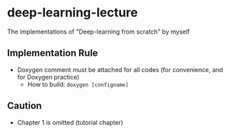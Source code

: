 # deep-learning-lecture
The implementations of "Deep-learning from scratch" by myself

## Implementation Rule
* Doxygen comment must be attached for all codes (for convenience, and for Doxygen practice)
    - How to build: `doxygen [configname]`

## Caution
* Chapter 1 is omitted (tutorial chapter)